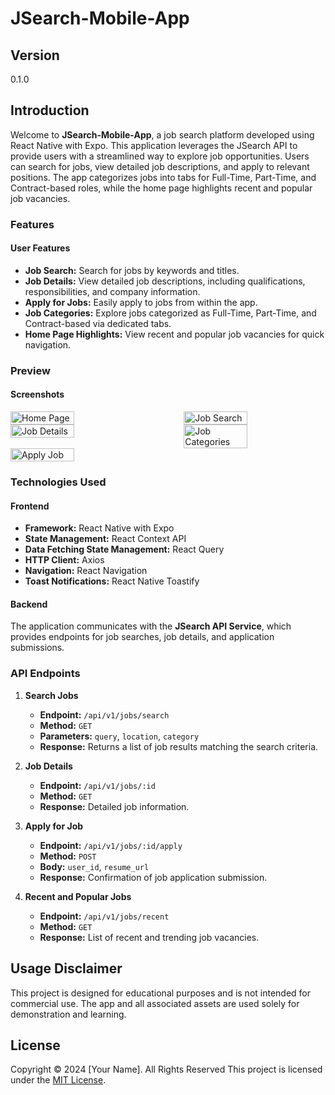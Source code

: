 # JSearch-Mobile-App

## Version
0.1.0

## Introduction

Welcome to **JSearch-Mobile-App**, a job search platform developed using React Native with Expo. This application leverages the JSearch API to provide users with a streamlined way to explore job opportunities. Users can search for jobs, view detailed job descriptions, and apply to relevant positions. The app categorizes jobs into tabs for Full-Time, Part-Time, and Contract-based roles, while the home page highlights recent and popular job vacancies.

### Features

#### User Features
- **Job Search:** Search for jobs by keywords and titles.
- **Job Details:** View detailed job descriptions, including qualifications, responsibilities, and company information.
- **Apply for Jobs:** Easily apply to jobs from within the app.
- **Job Categories:** Explore jobs categorized as Full-Time, Part-Time, and Contract-based via dedicated tabs.
- **Home Page Highlights:** View recent and popular job vacancies for quick navigation.

### Preview

#### Screenshots

<div style="display: flex; justify-content: space-between;">
  <img src="./screenshots/home-page.png" alt="Home Page" width="45%">
  <img src="./screenshots/job-search.png" alt="Job Search" width="45%">
</div>

<div style="display: flex; justify-content: space-between;">
  <img src="./screenshots/job-details.png" alt="Job Details" width="45%">
  <img src="./screenshots/categories.png" alt="Job Categories" width="45%">
</div>

<div style="display: flex; justify-content: space-between;">
  <img src="./screenshots/apply-job.png" alt="Apply Job" width="45%">
</div>

### Technologies Used

#### Frontend

- **Framework:** React Native with Expo
- **State Management:** React Context API
- **Data Fetching State Management:** React Query
- **HTTP Client:** Axios
- **Navigation:** React Navigation
- **Toast Notifications:** React Native Toastify

#### Backend

The application communicates with the **JSearch API Service**, which provides endpoints for job searches, job details, and application submissions.

### API Endpoints

1. **Search Jobs**
   - **Endpoint:** `/api/v1/jobs/search`
   - **Method:** `GET`
   - **Parameters:** `query`, `location`, `category`
   - **Response:** Returns a list of job results matching the search criteria.

2. **Job Details**
   - **Endpoint:** `/api/v1/jobs/:id`
   - **Method:** `GET`
   - **Response:** Detailed job information.

3. **Apply for Job**
   - **Endpoint:** `/api/v1/jobs/:id/apply`
   - **Method:** `POST`
   - **Body:** `user_id`, `resume_url`
   - **Response:** Confirmation of job application submission.

4. **Recent and Popular Jobs**
   - **Endpoint:** `/api/v1/jobs/recent`
   - **Method:** `GET`
   - **Response:** List of recent and trending job vacancies.

## Usage Disclaimer

This project is designed for educational purposes and is not intended for commercial use. The app and all associated assets are used solely for demonstration and learning.

## License

Copyright &copy; 2024 [Your Name]. All Rights Reserved 
This project is licensed under the [MIT License](LICENSE.txt).
